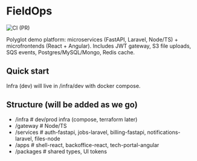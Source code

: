 # FieldOps

![CI (PR)](https://github.com/mihaelavalac/fieldops/actions/workflows/ci-pr.yml/badge.svg?branch=main)

Polyglot demo platform: microservices (FastAPI, Laravel, Node/TS) + microfrontends (React + Angular).
Includes JWT gateway, S3 file uploads, SQS events, Postgres/MySQL/Mongo, Redis cache.

## Quick start

Infra (dev) will live in /infra/dev with docker compose.

## Structure (will be added as we go)

- /infra # dev/prod infra (compose, terraform later)
- /gateway # Node/TS
- /services # auth-fastapi, jobs-laravel, billing-fastapi, notifications-laravel, files-node
- /apps # shell-react, backoffice-react, tech-portal-angular
- /packages # shared types, UI tokens
